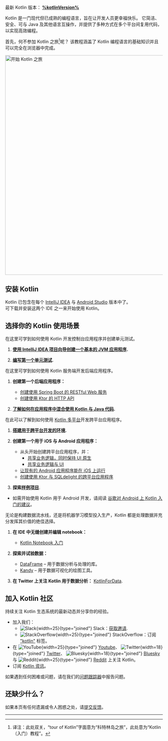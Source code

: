 [//]: # (title: Kotlin 入门)

<tldr>
<p>最新 Kotlin 版本：<b> <a href="%kotlinLatestWhatsnew%">%kotlinVersion%</a></b></p>
</tldr>

Kotlin 是一门现代但已成熟的编程语言，旨在让开发人员更幸福快乐。
它简洁、安全、可与 Java 及其他语言互操作，并提供了多种方式在多个平台间复用代码，以实现高效编程。

首先，何不参加 Kotlin 之旅[^1]呢？ 该教程涵盖了 Kotlin 编程语言的基础知识并且可以<!--
-->完全在浏览器中完成。

<a href="kotlin-tour-welcome.md"><img src="start-kotlin-tour.svg" width="700" alt="开始 Kotlin 之旅" style="block"/></a>

## 安装 Kotlin

Kotlin 已包含在每个 [IntelliJ IDEA](https://www.jetbrains.com/idea/download/) 与 [Android Studio](https://developer.android.com/studio) 版本中了。  
可下载并安装这两个 IDE 之一来开始使用 Kotlin。

## 选择你的 Kotlin 使用场景
 
<tabs>

<tab id="console" title="控制台">

在这里可学到如何使用 Kotlin 开发控制台应用程序并创建单元测试。

1. **[使用 IntelliJ IDEA 项目向导创建一个基本的 JVM 应用程序](jvm-get-started.md).**

2. **[编写第一个单元测试](jvm-test-using-junit.md).**

</tab>

<tab id="backend" title="后端">

在这里可学到如何使用 Kotlin 服务端开发后端应用程序。

1. **创建第一个后端应用程序：**

     * [创建使用 Spring Boot 的 RESTful Web 服务](jvm-get-started-spring-boot.md)
     * [创建使用 Ktor 的 HTTP API](https://ktor.io/docs/creating-http-apis.html)

2. **[了解如何在应用程序中混合使用 Kotlin 与 Java 代码](mixing-java-kotlin-intellij.md).**

</tab>

<tab id="cross-platform-mobile" title="跨平台">

在此可以了解到如何使用 [Kotlin 多平台](https://www.jetbrains.com/help/kotlin-multiplatform-dev/get-started.html)开发跨平台应用程序。

1. **[搭建用于跨平台开发的环境](https://www.jetbrains.com/help/kotlin-multiplatform-dev/multiplatform-setup.html).**

2. **创建第一个用于 iOS 与 Android 应用程序：**

   * 从头开始创建跨平台应用程序，并：
     * [共享业务逻辑，同时保持 UI 原生](https://www.jetbrains.com/help/kotlin-multiplatform-dev/multiplatform-create-first-app.html)
     * [共享业务逻辑与 UI](https://www.jetbrains.com/help/kotlin-multiplatform-dev/compose-multiplatform-create-first-app.html)
   * [让现有的 Android 应用程序能在 iOS 上运行](https://www.jetbrains.com/help/kotlin-multiplatform-dev/multiplatform-integrate-in-existing-app.html)
   * [创建使用 Ktor 与 SQLdelight 的跨平台应用程序](https://www.jetbrains.com/help/kotlin-multiplatform-dev/multiplatform-ktor-sqldelight.html)

3. **探索[样例项目](https://www.jetbrains.com/help/kotlin-multiplatform-dev/multiplatform-samples.html)**.

</tab>

<tab id="android" title="Android">

* 如需开始使用 Kotlin 用于 Android 开发，请阅读 [谷歌对 Android 上 Kotlin 入门的建议](https://developer.android.com/kotlin/get-started)。

</tab>

<tab id="data-analysis" title="数据分析">

无论是构建数据流水线，还是将机器学习模型投入生产，Kotlin 都是处理数据并充分发挥其价值的绝佳选择。

1. **在 IDE 中无缝创建并编辑 notebook：**

   * [Kotlin Notebook 入门](get-started-with-kotlin-notebooks.md)

2. **探索并试验数据：**

   * [DataFrame](https://kotlin.github.io/dataframe/overview.html) – 用于数据分析与处理的库。
   * [Kandy](https://kotlin.github.io/kandy/welcome.html) – 用于数据可视化的绘图工具。

3. **在 Twitter 上关注 Kotlin 用于数据分析：** [KotlinForData](http://twitter.com/KotlinForData).

</tab>

</tabs>

## 加入 Kotlin 社区

持续关注 Kotlin 生态系统的最新动态并分享你的经验。

* 加入我们：
  * ![Slack](slack.svg){width=25}{type="joined"} Slack：[获取邀请](https://surveys.jetbrains.com/s3/kotlin-slack-sign-up).
  * ![StackOverflow](stackoverflow.svg){width=25}{type="joined"} StackOverflow：订阅 ["kotlin"](https://stackoverflow.com/questions/tagged/kotlin) 标签。
* 在 ![YouTube](youtube.svg){width=25}{type="joined"} [Youtube](https://www.youtube.com/channel/UCP7uiEZIqci43m22KDl0sNw)、 ![Twitter](twitter.svg){width=18}{type="joined"} [Twitter](https://twitter.com/kotlin)、 ![Bluesky](bsky.svg){width=18}{type="joined"} [Bluesky](https://bsky.app/profile/kotlinlang.org) 与 ![Reddit](reddit.svg){width=25}{type="joined"} [Reddit](https://www.reddit.com/r/Kotlin/) 上关注 Kotlin。
* 订阅 [Kotlin 资讯](https://info.jetbrains.com/kotlin-communication-center.html)。

如果遇到任何困难或问题，请在我们的[问题跟踪器](https://youtrack.jetbrains.com/issues/KT)中报告问题。

## 还缺少什么？

如果本页有任何遗漏或令人困惑之处，请[提交反馈](https://surveys.hotjar.com/d82e82b0-00d9-44a7-b793-0611bf6189df)。

---

[^1]: 译注：此处双关，“tour of Kotlin”字面意为“科特林岛之旅”，此处意为“Kotlin（入门）教程”。
